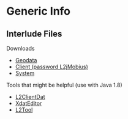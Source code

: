 # Generic Info

## Interlude Files

Downloads

- [Geodata](https://www.mediafire.com/file/9huhlj0ehyas458/L2J_Mobius_Classic_Interlude_Geodata.zip)
- [Client (password L2jMobius)](https://drive.google.com/file/d/1UWF88xypYWfe6u_aOCPnUbo1o8_rCDz_)
- [System](https://www.mediafire.com/file/1zwjcykzy4kpwmo/L2J_Mobius_Classic_Interlude_System_v15.zip)

Tools that might be helpful (use with Java 1.8)

- [L2ClientDat](https://github.com/MobiusDevelopment/l2clientdat)
- [XdatEditor](https://github.com/MobiusDevelopment/xdat_editor)
- [L2Tool](https://github.com/MobiusDevelopment/l2tool)
